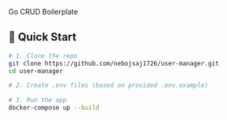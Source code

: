 Go CRUD Boilerplate

## 🚀 Quick Start

```bash
# 1. Clone the repo
git clone https://github.com/nebojsaj1726/user-manager.git
cd user-manager

# 2. Create .env files (based on provided .env.example)

# 3. Run the app
docker-compose up --build
```
